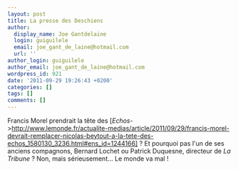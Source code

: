 ```yaml
---
layout: post
title: La presse des Deschiens
author:
  display_name: Joe Gantdelaine
  login: guiguilele
  email: joe_gant_de_laine@hotmail.com
  url: ''
author_login: guiguilele
author_email: joe_gant_de_laine@hotmail.com
wordpress_id: 921
date: '2011-09-29 19:26:43 +0200'
categories: []
tags: []
comments: []
---
```

Francis Morel prendrait la tête des [*Echos*->http://www.lemonde.fr/actualite-medias/article/2011/09/29/francis-morel-devrait-remplacer-nicolas-beytout-a-la-tete-des-echos_1580130_3236.html#ens_id=1244166] ? Et pourquoi pas l'un de ses anciens compagnons, Bernard Lochet ou Patrick Duquesne, directeur de *La Tribune* ? Non, mais sérieusement... Le monde va mal !

